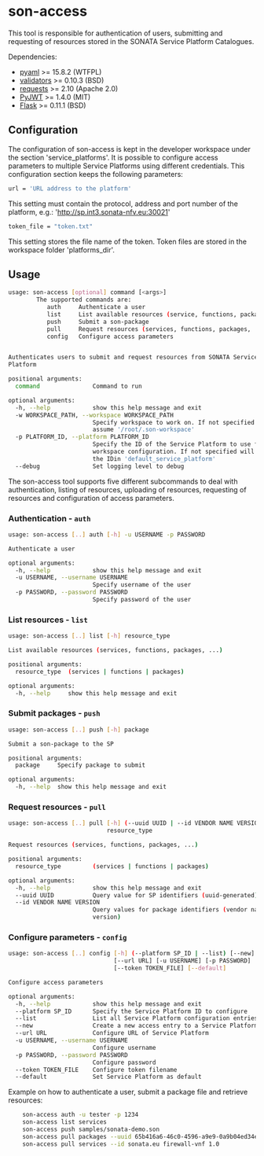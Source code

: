 # son-access

This tool is responsible for authentication of users, submitting and requesting of resources
stored in the SONATA Service Platform Catalogues.

Dependencies:
* [pyaml](https://pypi.python.org/pypi/pyaml/) >= 15.8.2 (WTFPL)
* [validators](https://pypi.python.org/pypi/validators) >= 0.10.3 (BSD)
* [requests](https://pypi.python.org/pypi/requests) >= 2.10 (Apache 2.0)
* [PyJWT](https://pypi.python.org/pypi/PyJWT/1.4.0) >= 1.4.0 (MIT)
* [Flask](http://flask.pocoo.org/) >= 0.11.1 (BSD)

## Configuration

The configuration of son-access is kept in the developer workspace under the section 'service_platforms'. It is possible to configure access parameters to multiple Service Platforms using different credentials. This configuration section keeps the following parameters:

```sh
url = 'URL address to the platform'
```
This setting must contain the protocol, address and port number of the platform, e.g.: 'http://sp.int3.sonata-nfv.eu:30021'

```sh
token_file = "token.txt"
```
This setting stores the file name of the token. Token files are stored in the workspace folder 'platforms_dir'.


## Usage
```sh
usage: son-access [optional] command [<args>]
        The supported commands are:
           auth     Authenticate a user
           list     List available resources (service, functions, packages, ...)
           push     Submit a son-package
           pull     Request resources (services, functions, packages, ...)
           config   Configure access parameters


Authenticates users to submit and request resources from SONATA Service
Platform

positional arguments:
  command               Command to run

optional arguments:
  -h, --help            show this help message and exit
  -w WORKSPACE_PATH, --workspace WORKSPACE_PATH
                        Specify workspace to work on. If not specified will
                        assume '/root/.son-workspace'
  -p PLATFORM_ID, --platform PLATFORM_ID
                        Specify the ID of the Service Platform to use from
                        workspace configuration. If not specified will assume
                        the IDin 'default_service_platform'
  --debug               Set logging level to debug
```

The son-access tool supports five different subcommands to deal with authentication, listing of resources, uploading of resources, requesting of resources and configuration of access parameters.

### Authentication - `auth`
```sh
usage: son-access [..] auth [-h] -u USERNAME -p PASSWORD

Authenticate a user

optional arguments:
  -h, --help            show this help message and exit
  -u USERNAME, --username USERNAME
                        Specify username of the user
  -p PASSWORD, --password PASSWORD
                        Specify password of the user
```

### List resources - `list`
```sh
usage: son-access [..] list [-h] resource_type

List available resources (services, functions, packages, ...)

positional arguments:
  resource_type  (services | functions | packages)

optional arguments:
  -h, --help     show this help message and exit
```

### Submit packages - `push`
```sh
usage: son-access [..] push [-h] package

Submit a son-package to the SP

positional arguments:
  package     Specify package to submit

optional arguments:
  -h, --help  show this help message and exit
```

### Request resources - `pull`
```sh
usage: son-access [..] pull [-h] (--uuid UUID | --id VENDOR NAME VERSION)
                            resource_type

Request resources (services, functions, packages, ...)

positional arguments:
  resource_type         (services | functions | packages)

optional arguments:
  -h, --help            show this help message and exit
  --uuid UUID           Query value for SP identifiers (uuid-generated)
  --id VENDOR NAME VERSION
                        Query values for package identifiers (vendor name
                        version)
```

### Configure parameters - `config`
```sh
usage: son-access [..] config [-h] (--platform SP_ID | --list) [--new]
                              [--url URL] [-u USERNAME] [-p PASSWORD]
                              [--token TOKEN_FILE] [--default]

Configure access parameters

optional arguments:
  -h, --help            show this help message and exit
  --platform SP_ID      Specify the Service Platform ID to configure
  --list                List all Service Platform configuration entries
  --new                 Create a new access entry to a Service Platform
  --url URL             Configure URL of Service Platform
  -u USERNAME, --username USERNAME
                        Configure username
  -p PASSWORD, --password PASSWORD
                        Configure password
  --token TOKEN_FILE    Configure token filename
  --default             Set Service Platform as default
```

Example on how to authenticate a user, submit a package file and retrieve resources:
```sh
    son-access auth -u tester -p 1234
    son-access list services
    son-access push samples/sonata-demo.son
    son-access pull packages --uuid 65b416a6-46c0-4596-a9e9-0a9b04ed34ea
    son-access pull services --id sonata.eu firewall-vnf 1.0
```


